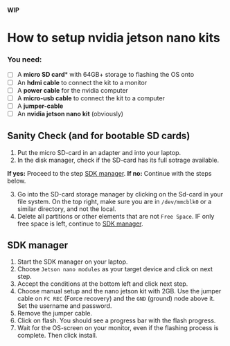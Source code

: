 **WIP**

# How to setup nvidia jetson nano kits
### You need:
- [ ] A **micro SD card*** with 64GB+ storage to flashing the OS onto 
- [ ] An **hdmi cable** to connect the kit to a monitor
- [ ] A **power cable** for the nvidia computer
- [ ] A **micro-usb cable** to connect the kit to a computer
- [ ] A **jumper-cable**
- [ ] An **nvidia jetson nano kit** (obviously)

## Sanity Check (and for bootable SD cards)
1. Put the micro SD-card in an adapter and into your laptop.
2. In the disk manager, check if the SD-card has its full sotrage available. 

**If yes:** Proceed to the step [SDK manager](#sdk-manager).
**If no:** Continue with the steps below.

3. Go into the SD-card storage manager by clicking on the Sd-card in your file system. On the top right, make sure you are in `/dev/mmcblk0` or a similar directory, and not the local. 
4. Delete all partitions or other elements that are not `Free Space`. IF only free space is left, continue to [SDK manager](#sdk-manager). 


## SDK manager
1. Start the SDK manager on your laptop.
2. Choose `Jetson nano modules` as your target device and click on next step.
3. Accept the conditions at the bottom left and click next step.
4. Choose manual setup and the nano jetson kit with 2GB. Use the jumper cable on `FC REC` (Force recovery) and the `GND` (ground) node above it.  Set the username and password.
5. Remove the jumper cable. 
6. Click on flash. You should see a progress bar with the flash progress. 
7. Wait for the OS-screen on your monitor, even if the flashing process is complete. Then click install. 

